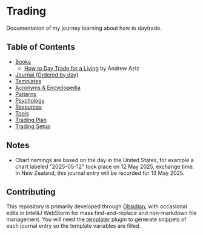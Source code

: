 # Trading

Documentation of my journey learning about how to daytrade.

## Table of Contents

- [Books](./books)
  - [How to Day Trade for a Living](./books/how-to-day-trade-for-a-living.md) by Andrew Aziz
- [Journal (Ordered by day)](./journal)
- [Templates](./templates)
- [Acronyms & Encyclopedia](./acronyms-encyclopedia.md)
- [Patterns](./patterns.md)
- [Psychology](./psychology.md)
- [Resources](./resources.md)
- [Tools](./tools.md)
- [Trading Plan](./trading-plan.md)
- [Trading Setup](./trading-setup.md)

## Notes

* Chart namings are based on the day in the United States, for example a chart labeled "2025-05-12" took place on 12 May 2025, exchange time. In New Zealand, this journal entry will be recorded for 13 May 2025.

## Contributing

This repository is primarily developed through [Obsidian](https://obsidian.md), with occasional edits in IntelliJ WebStorm for mass find-and-replace and non-markdown file management.
You will need the [templater](https://github.com/SilentVoid13/Templater) plugin to generate snippets of each journal entry so the template variables are filled.

